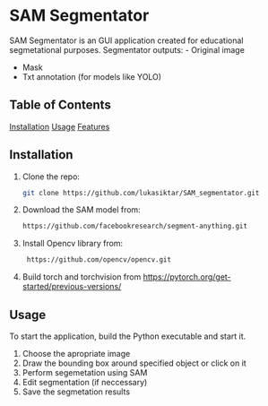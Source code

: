 # SAM Segmentator

SAM Segmentator is an GUI application created for educational segmetational purposes.
Segmentator outputs: - Original image
  - Mask
  - Txt annotation (for models like YOLO)

## Table of Contents
[Installation](#installation)
[Usage](#usage)
[Features](#features)

## Installation

1. Clone the repo:
   ```bash
   git clone https://github.com/lukasiktar/SAM_segmentator.git

2. Download the SAM model from:
   ```bash
   https://github.com/facebookresearch/segment-anything.git

3. Install Opencv library from:
   ```bash
    https://github.com/opencv/opencv.git

4. Build torch and torchvision from https://pytorch.org/get-started/previous-versions/

## Usage

To start the application, build the Python executable and start it.

1. Choose the apropriate image
2. Draw the bounding box around specified object or click on it
3. Perform segemetation using SAM
4. Edit segmentation (if neccessary)
5. Save the segmetation results
